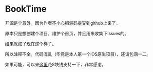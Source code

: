 # BookTime
开源是个意外，因为作者不小心把源码提交到github上来了。

原本只是想创建个项目，维护个首页，并且用来收集下issues的。

结果就成了现在这个样子。

所以注释不全，代码混乱（毕竟是本人第一个iOS原生项目），还请包涵一二。

如果可能，可以来[这里](https://apps.apple.com/cn/app/booktime-%E6%82%A8%E7%9A%84%E9%98%85%E8%AF%BB%E8%AE%A1%E6%97%B6%E4%BC%B4%E4%BE%A3/id1600654269)花8块钱支持一下，非常感谢。
